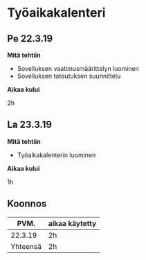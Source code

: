 # Työaikakalenteri

## Pe 22.3.19

__Mitä tehtiin__

* Sovelluksen vaatimusmäärittelyn luominen
* Sovelluksen toteutuksen suunnittelu

__Aikaa kului__

2h

## La 23.3.19

__Mitä tehtiin__

* Työaikakalenterin luominen

__Aikaa kului__

1h

## Koonnos

|  PVM.   | aikaa käytetty | 
| ------- | -------------- |
| 22.3.19 | 2h             |
|Yhteensä | 2h             |

